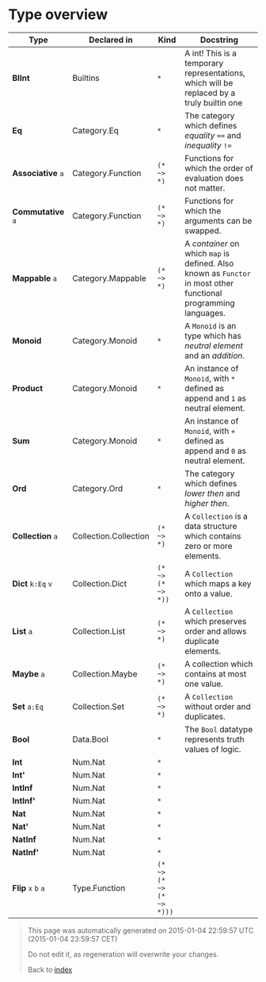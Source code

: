 # Type overview

Type | Declared in | Kind | Docstring
---- | ----------- | ---- | ---------
**BIInt**  | Builtins | ````*````  | A int! This is a temporary representations, which will be replaced by a truly builtin one
**Eq**  | Category.Eq | ````*````  | The category which defines _equality_ ````==```` and _inequality_ ````!=````
**Associative** ````a````  | Category.Function | ````(* ~> *)````  | Functions for which the order of evaluation does not matter.
**Commutative** ````a````  | Category.Function | ````(* ~> *)````  | Functions for which the arguments can be swapped.
**Mappable** ````a````  | Category.Mappable | ````(* ~> *)````  | A _container_ on which ````map```` is defined. Also known as ````Functor```` in most other functional programming languages.
**Monoid**  | Category.Monoid | ````*````  | A ````Monoid```` is an type which has _neutral element_ and an _addition_.
**Product**  | Category.Monoid | ````*````  | An instance of ````Monoid````, with ````*```` defined as append and ````1```` as neutral element.
**Sum**  | Category.Monoid | ````*````  | An instance of ````Monoid````, with ````+```` defined as append and ````0```` as neutral element.
**Ord**  | Category.Ord | ````*````  | The category which defines _lower then_ and _higher then_.
**Collection** ````a````  | Collection.Collection | ````(* ~> *)````  | A ````Collection```` is a data structure which contains zero or more elements.
**Dict** ````k:Eq````  ````v````  | Collection.Dict | ````(* ~> (* ~> *))````  | A ````Collection```` which maps a key onto a value.
**List** ````a````  | Collection.List | ````(* ~> *)````  | A ````Collection```` which preserves order and allows duplicate elements.
**Maybe** ````a````  | Collection.Maybe | ````(* ~> *)````  | A collection which contains at most one value.
**Set** ````a:Eq````  | Collection.Set | ````(* ~> *)````  | A ````Collection```` without order and duplicates.
**Bool**  | Data.Bool | ````*````  | The ````Bool```` datatype represents truth values of logic.
**Int**  | Num.Nat | ````*````  | 
**Int'**  | Num.Nat | ````*````  | 
**IntInf**  | Num.Nat | ````*````  | 
**IntInf'**  | Num.Nat | ````*````  | 
**Nat**  | Num.Nat | ````*````  | 
**Nat'**  | Num.Nat | ````*````  | 
**NatInf**  | Num.Nat | ````*````  | 
**NatInf'**  | Num.Nat | ````*````  | 
**Flip** ````x````  ````b````  ````a````  | Type.Function | ````(* ~> (* ~> (* ~> *)))````  | 



> This page was automatically generated on 2015-01-04 22:59:57 UTC (2015-01-04 23:59:57 CET)
> 
> 
> Do not edit it, as regeneration will overwrite your changes.
> 
> 
> Back to [index](Index)